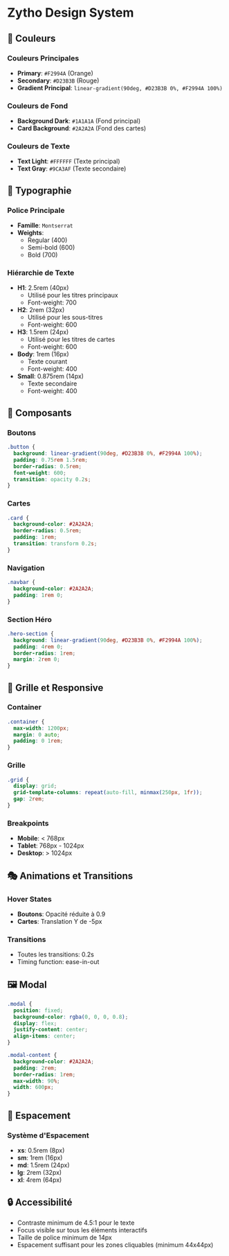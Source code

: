# Zytho Design System

## 🎨 Couleurs

### Couleurs Principales
- **Primary**: `#F2994A` (Orange)
- **Secondary**: `#D23B3B` (Rouge)
- **Gradient Principal**: `linear-gradient(90deg, #D23B3B 0%, #F2994A 100%)`

### Couleurs de Fond
- **Background Dark**: `#1A1A1A` (Fond principal)
- **Card Background**: `#2A2A2A` (Fond des cartes)

### Couleurs de Texte
- **Text Light**: `#FFFFFF` (Texte principal)
- **Text Gray**: `#9CA3AF` (Texte secondaire)

## 📝 Typographie

### Police Principale
- **Famille**: `Montserrat`
- **Weights**: 
  - Regular (400)
  - Semi-bold (600)
  - Bold (700)

### Hiérarchie de Texte
- **H1**: 2.5rem (40px)
  - Utilisé pour les titres principaux
  - Font-weight: 700
- **H2**: 2rem (32px)
  - Utilisé pour les sous-titres
  - Font-weight: 600
- **H3**: 1.5rem (24px)
  - Utilisé pour les titres de cartes
  - Font-weight: 600
- **Body**: 1rem (16px)
  - Texte courant
  - Font-weight: 400
- **Small**: 0.875rem (14px)
  - Texte secondaire
  - Font-weight: 400

## 🎯 Composants

### Boutons
```css
.button {
  background: linear-gradient(90deg, #D23B3B 0%, #F2994A 100%);
  padding: 0.75rem 1.5rem;
  border-radius: 0.5rem;
  font-weight: 600;
  transition: opacity 0.2s;
}
```

### Cartes
```css
.card {
  background-color: #2A2A2A;
  border-radius: 0.5rem;
  padding: 1rem;
  transition: transform 0.2s;
}
```

### Navigation
```css
.navbar {
  background-color: #2A2A2A;
  padding: 1rem 0;
}
```

### Section Héro
```css
.hero-section {
  background: linear-gradient(90deg, #D23B3B 0%, #F2994A 100%);
  padding: 4rem 0;
  border-radius: 1rem;
  margin: 2rem 0;
}
```

## 📱 Grille et Responsive

### Container
```css
.container {
  max-width: 1200px;
  margin: 0 auto;
  padding: 0 1rem;
}
```

### Grille
```css
.grid {
  display: grid;
  grid-template-columns: repeat(auto-fill, minmax(250px, 1fr));
  gap: 2rem;
}
```

### Breakpoints
- **Mobile**: < 768px
- **Tablet**: 768px - 1024px
- **Desktop**: > 1024px

## 🎭 Animations et Transitions

### Hover States
- **Boutons**: Opacité réduite à 0.9
- **Cartes**: Translation Y de -5px

### Transitions
- Toutes les transitions: 0.2s
- Timing function: ease-in-out

## 🖼️ Modal
```css
.modal {
  position: fixed;
  background-color: rgba(0, 0, 0, 0.8);
  display: flex;
  justify-content: center;
  align-items: center;
}

.modal-content {
  background-color: #2A2A2A;
  padding: 2rem;
  border-radius: 1rem;
  max-width: 90%;
  width: 600px;
}
```

## 🎯 Espacement

### Système d'Espacement
- **xs**: 0.5rem (8px)
- **sm**: 1rem (16px)
- **md**: 1.5rem (24px)
- **lg**: 2rem (32px)
- **xl**: 4rem (64px)

## 🔒 Accessibilité
- Contraste minimum de 4.5:1 pour le texte
- Focus visible sur tous les éléments interactifs
- Taille de police minimum de 14px
- Espacement suffisant pour les zones cliquables (minimum 44x44px)
